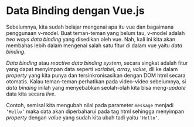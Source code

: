 # Data Binding dengan Vue.js

Sebelumnya, kita sudah belajar mengenai apa itu vue dan bagaimana penggunaan v-model. Buat teman-teman yang belum tau, v-model adalah *two ways data binding* yang disedikan oleh vue. Nah, kali ini kita akan membahas lebih dalam mengenai salah satu fitur di dalam vue yaitu *data binding*.

*Data binding* atau *reactive data binding system*, secara singkat adalah fitur yang dapat menyimpan data seperti *variabel, array, value*, dll ke dalam *property* yang kita punya dan tersinkronisasikan dengan DOM html secara otomatis. Kalau teman-teman perhatikan pada video-video sebelumnya, si *data binding* inilah yang menyebabkan seolah-olah kita bisa meng-*update* data kita secara *live*.

Contoh, semisal kita mengubah nilai pada parameter `message` menjadi `‘Hello’` maka data akan diperbaharui pada tag html sehingga menyimpan *property* dengan *value* yang sudah kita ubah tadi yaitu `‘Hello’`.
